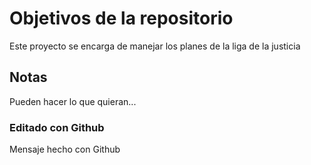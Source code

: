 # Objetivos de la repositorio

Este proyecto se encarga de manejar los planes de la liga de la justicia


## Notas
Pueden hacer lo que quieran...

### Editado con Github
Mensaje hecho con Github
